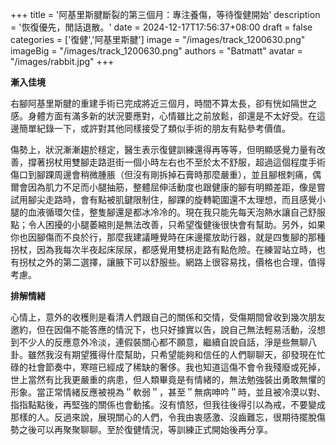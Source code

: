 +++
title = '阿基里斯腱斷裂的第三個月：專注養傷，等待復健開始'
description = '恢復優先，閒話退散。'
date = 2024-12-17T17:56:37+08:00
draft = false
categories = ['復健','阿基里斯腱']
image = "/images/track_1200630.png"
imageBig = "/images/track_1200630.png"
authors = "Batmatt"
avatar = "/images/rabbit.jpg"
+++

**漸入佳境**

右腳阿基里斯腱的重建手術已完成將近三個月，時間不算太長，卻有恍如隔世之感。身體方面有滿多新的狀況要應對，心情雖比之前放鬆，卻還是不太好受。在這邊簡單紀錄一下，或許對其他同樣接受了類似手術的朋友有點參考價值。

傷勢上，狀況漸漸趨於穩定，醫生表示復健訓練還得再等等，但明顯感覺力量有改善，撐著拐杖用雙腳走路逛街一個小時左右也不至於太不舒服，超過這個程度手術傷口到腳踝周邊會稍微腫脹（但沒有剛拆掉石膏時那麼嚴重），並且腳根刺痛，偶爾會因為肌力不足而小腿抽筋，整體屈伸活動度也跟健康的腳有明顯差距，像是嘗試用腳尖走路時，會有點被肌鍵限制住，腳踝的旋轉範圍還不太理想，而且感覺小腿的血液循環欠佳，整隻腳還是都冰冷冷的。現在我只能先每天泡熱水讓自己舒服點；令人困擾的小腿萎縮則是無法改善，只希望復健後很快會有幫助。另外，如果你也因腳傷而不良於行，那麼我建議睡覺時在床邊擺放助行器，就是四隻腳的那種拐杖，因為我每次半夜起床尿尿，都感覺用雙枴走路有點危險。在練習站立時，也有拐杖之外的第二選擇，讓腋下可以舒服些。網路上很容易找，價格也合理，值得考慮。

**排解情緒**

心情上，意外的收穫則是看清人們跟自己的關係和交情，受傷期間曾收到幾次朋友邀約，但在因傷不能答應的情況下，也只好據實以告，說自己無法輕易活動，沒想到不少人的反應意外冷淡，連假裝關心都不願意，繼續自說自話，淨是些無聊八卦。雖然我沒有期望獲得什麼幫助，只希望能夠和信任的人們聊聊天，卻發現在忙碌的社會節奏中，寒暄已經成了稀缺的奢侈。我也知道這傷不會令我殘廢或死掉，世上當然有比我更嚴重的病患，但人類畢竟是有情緒的，無法勉強裝出勇敢無懼的形象。當正常情緒反應被視為＂軟弱＂，甚至＂無病呻吟＂時，並且被冷漠以對、指指點點後，再堅強的關係也會動搖。沒有憤怒，但我往後得引以為戒，不要變成那樣的人。反過來說，展現關心的人們，令我由衷感激、沒齒難忘，很期待擺脫傷勢之後可以再聚聚聊聊。至於復健情況，等訓練正式開始後再分享。
